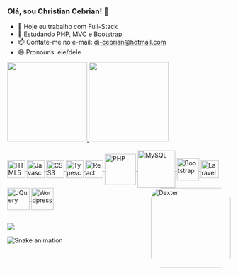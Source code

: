 ### Olá, sou Christian Cebrian!  👋

- 🔭 Hoje eu trabalho com Full-Stack
- 🌱 Estudando PHP, MVC e Bootstrap
- 📫 Contate-me no e-mail: dj-cebrian@hotmail.com
- 😄 Pronouns: ele/dele

<div style="display: inline-block;">
  <a href="https://github.com/christiancebrian">
  <img height="180em" src="https://github-readme-stats.vercel.app/api?username=christiancebrian&show_icons=true&theme=github_dark&include_all_commits=true&count_private=true"/>
  <img height="180em" src="https://github-readme-stats.vercel.app/api/top-langs/?username=christiancebrian&layout=compact&langs_count=7&theme=github_dark"/>
</div>
<div style="display: inline_block"><br>
  <img align="center" alt="HTML5" height="auto" width="40" src="https://cdn.jsdelivr.net/gh/devicons/devicon/icons/html5/html5-original.svg">
  <img align="center" alt="Javascript" height="auto" width="40" src="https://cdn.jsdelivr.net/gh/devicons/devicon/icons/javascript/javascript-original.svg">
  <img align="center" alt="CSS3" height="auto" width="40" src="https://cdn.jsdelivr.net/gh/devicons/devicon/icons/css3/css3-original.svg">
  <img align="center" alt="Typescript" height="auto" width="40" src="https://cdn.jsdelivr.net/gh/devicons/devicon/icons/typescript/typescript-original.svg">
  <img align="center" alt="React" height="auto" width="40" src="https://cdn.jsdelivr.net/gh/devicons/devicon/icons/react/react-original-wordmark.svg">
  <img align="center" alt="PHP" height="auto" width="70" src="https://cdn.jsdelivr.net/gh/devicons/devicon/icons/php/php-original.svg">
  <img align="center" alt="MySQL" height="auto" width="85" src="https://cdn.jsdelivr.net/gh/devicons/devicon/icons/mysql/mysql-original-wordmark.svg">
  <img align="center" alt="Bootstrap" height="auto" width="50" src="https://cdn.jsdelivr.net/gh/devicons/devicon/icons/bootstrap/bootstrap-original.svg">
  <img align="center" alt="Laravel" height="auto" width="40" src="https://cdn.jsdelivr.net/gh/devicons/devicon/icons/laravel/laravel-plain.svg">
  <img align="center" alt="JQuery" height="auto" width="50" src="https://cdn.jsdelivr.net/gh/devicons/devicon/icons/jquery/jquery-plain-wordmark.svg">
  <img align="center" alt="Wordpress" height="auto" width="50" src="https://cdn.jsdelivr.net/gh/devicons/devicon/icons/wordpress/wordpress-original.svg">
  <img align="right" alt="Dexter" height="auto" width="180" style="border-radius: 25px;" src="http://2.bp.blogspot.com/-_onsG2BzySg/VC2jC_T6DaI/AAAAAAAAAsE/rVtWhk5XuRA/s1600/dexter_by_wolf_shadow77-d3040ru.png">
</div>
  
  ##
 
<div> 
  <!-- Para adicionar novos icones https://dev.to/envoy_/150-badges-for-github-pnk -->
  <a href="https://discordapp.com/users/christiancebrian#7020" target="_blank"><img src="https://img.shields.io/badge/Discord-7289DA?style=for-the-badge&logo=discord&logoColor=white"></a>
 
  ![Snake animation](https://github.com/christiancebrian/christiancebrian/blob/output/github-contribution-grid-snake.svg)
 
</div>
